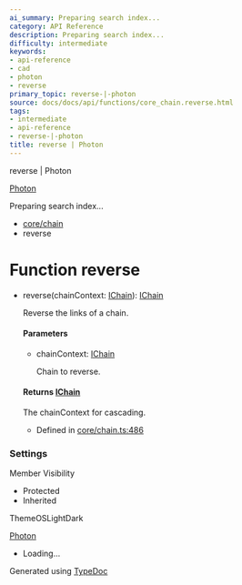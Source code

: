 ```yaml
---
ai_summary: Preparing search index...
category: API Reference
description: Preparing search index...
difficulty: intermediate
keywords:
- api-reference
- cad
- photon
- reverse
primary_topic: reverse-|-photon
source: docs/docs/api/functions/core_chain.reverse.html
tags:
- intermediate
- api-reference
- reverse-|-photon
title: reverse | Photon
---
```

reverse | Photon

[Photon](../index.md)




Preparing search index...

* [core/chain](../modules/core_chain.md)
* reverse

# Function reverse

* reverse(chainContext: [IChain](../interfaces/core_maker.IChain.md)): [IChain](../interfaces/core_maker.IChain.md)

  Reverse the links of a chain.

  #### Parameters

  + chainContext: [IChain](../interfaces/core_maker.IChain.md)

    Chain to reverse.

  #### Returns [IChain](../interfaces/core_maker.IChain.md)

  The chainContext for cascading.

  + Defined in [core/chain.ts:486](https://github.com/mwhite454/photon/blob/main/packages/photon/src/core/chain.ts#L486)

### Settings

Member Visibility

* Protected
* Inherited

ThemeOSLightDark

[Photon](../index.md)

* Loading...

Generated using [TypeDoc](https://typedoc.org/)
